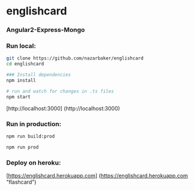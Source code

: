 # englishcard

### Angular2-Express-Mongo

### Run local:
```bash
git clone https://github.com/nazarbaker/englishcard
cd englishcard

### Install dependencies
npm install

# run and watch for changes in .ts files
npm start

```
[http://localhost:3000] (http://localhost:3000)

### Run in production:
```bash
npm run build:prod

npm run prod
```

### Deploy on heroku:
[https://englishcard.herokuapp.com] (https://englishcard.herokuapp.com "flashcard")
